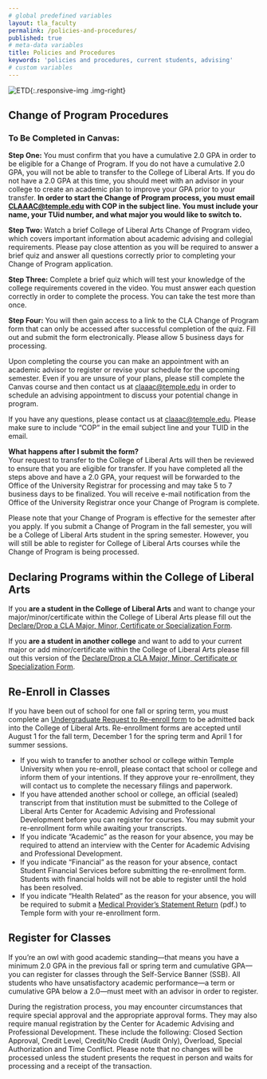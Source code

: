 ```yaml
---
# global predefined variables
layout: tla_faculty
permalink: /policies-and-procedures/
published: true
# meta-data variables
title: Policies and Procedures
keywords: 'policies and procedures, current students, advising'
# custom variables
---
```

![ETD]({{site.baseurl}}/media/resized2students.jpg){:.responsive-img .img-right}
## Change of Program Procedures
### To Be Completed in Canvas:
**Step One:** You must confirm that you have a cumulative 2.0 GPA in order to be eligible for a Change of Program. If you do not have a cumulative 2.0 GPA, you will not be able to transfer to the College of Liberal Arts. If you do not have a 2.0 GPA at this time, you should meet with an advisor in your college to create an academic plan to improve your GPA prior to your transfer. **In order to start the Change of Program process, you must email [CLAAAC@temple.edu](mailto:CLAAAC@temple.edu) with COP in the subject line. You must include your name, your TUid number, and what major you would like to switch to.**

**Step Two:** Watch a brief College of Liberal Arts Change of Program video, which covers important information about academic advising and collegial requirements. Please pay close attention as you will be required to answer a brief quiz and answer all questions correctly prior to completing your Change of Program application.

**Step Three:** Complete a brief quiz which will test your knowledge of the college requirements covered in the video. You must answer each question correctly in order to complete the process. You can take the test more than once.

**Step Four:** You will then gain access to a link to the CLA Change of Program form that can only be accessed after successful completion of the quiz. Fill out and submit the form electronically. Please allow 5 business days for processing. 

Upon completing the course you can make an appointment with an academic advisor to register or revise your schedule for the upcoming semester. Even if you are unsure of your plans, please still complete the Canvas course and then contact us at [claaac@temple.edu](mailto:claaac@temple.edu) in order to schedule an advising appointment to discuss your potential change in program.

If you have any questions, please contact us at [claaac@temple.edu](mailto:claaac@temple.edu). Please make sure to include “COP” in the email subject line and your TUID in the email.

**What happens after I submit the form?**<br>
Your request to transfer to the College of Liberal Arts will then be reviewed to ensure that you are eligible for transfer. If you have completed all the steps above and have a 2.0 GPA, your request will be forwarded to the Office of the University Registrar for processing and may take 5 to 7 business days to be finalized. You will receive e-mail notification from the Office of the University Registrar once your Change of Program is complete.

Please note that your Change of Program is effective for the semester after you apply. If you submit a Change of Program in the fall semester, you will be a College of Liberal Arts student in the spring semester. However, you will still be able to register for College of Liberal Arts courses while the Change of Program is being processed.

## Declaring Programs within the College of Liberal Arts 
If you **are a student in the College of Liberal Arts** and want to change your major/minor/certificate within the College of Liberal Arts please fill out the [Declare/Drop a CLA Major, Minor, Certificate or Specialization Form](https://forms.gle/2B9bRV3Sh1BXrxoP9).

If you **are a student in another college** and want to add to your current major or add minor/certificate within the College of Liberal Arts please fill out this version of the [Declare/Drop a CLA Major, Minor, Certificate or Specialization Form](https://forms.gle/bnZzXRfrHpZnHEeT9).

## Re-Enroll in Classes
If you have been out of school for one fall or spring term, you must complete an [Undergraduate Request to Re-enroll form](https://liberalarts.temple.edu/sites/liberalarts/files/request_to_reenroll.pdf) to be admitted back into the College of Liberal Arts. Re-enrollment forms are accepted until August 1 for the fall term, December 1 for the spring term and April 1 for summer sessions.

- If you wish to transfer to another school or college within Temple University when you re-enroll, please contact that school or college and inform them of your intentions. If they approve your re-enrollment, they will contact us to complete the necessary filings and paperwork.
- If you have attended another school or college, an official (sealed) transcript from that institution must be submitted to the College of Liberal Arts Center for Academic Advising and Professional Development before you can register for courses. You may submit your re-enrollment form while awaiting your transcripts.
- If you indicate “Academic” as the reason for your absence, you may be required to attend an interview with the Center for Academic Advising and Professional Development.
- If you indicate “Financial” as the reason for your absence, contact Student Financial Services before submitting the re-enrollment form. Students with financial holds will not be able to register until the hold has been resolved.
- If you indicate “Health Related” as the reason for your absence, you will be required to submit a [Medical Provider’s Statement Return](https://liberalarts.temple.edu/sites/liberalarts/files/Medical-Provider-Statement-Return_form.pdf) (pdf.) to Temple form with your re-enrollment form.

## Register for Classes
If you’re an owl with good academic standing—that means you have a minimum 2.0 GPA in the previous fall or spring term and cumulative GPA—you can register for classes through the Self-Service Banner (SSB). All students who have unsatisfactory academic performance—a term or cumulative GPA below a 2.0—must meet with an advisor in order to register.

During the registration process, you may encounter circumstances that require special approval and the appropriate approval forms. They may also require manual registration by the Center for Academic Advising and Professional Development. These include the following: Closed Section Approval, Credit Level, Credit/No Credit (Audit Only), Overload, Special Authorization and Time Conflict. Please note that no changes will be processed unless the student presents the request in person and waits for processing and a receipt of the transaction.
